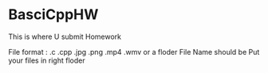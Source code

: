 # BasciCppHW
This is where U submit Homework

File format : .c .cpp .jpg .png .mp4 .wmv or a floder
File Name should be <YourNickme>
Put your files in right floder


